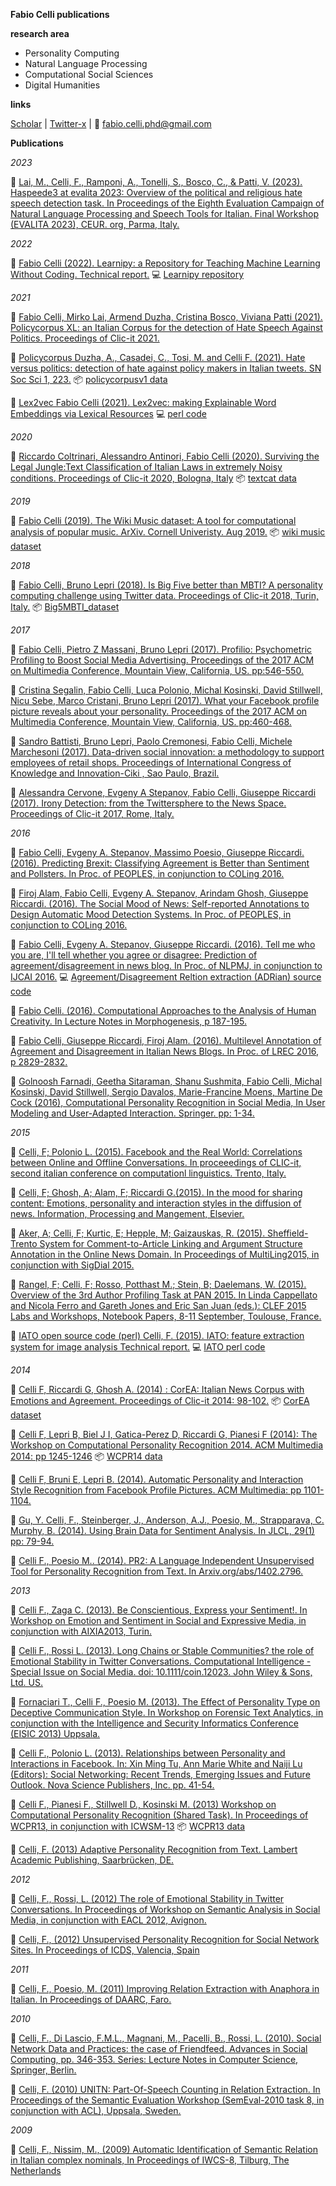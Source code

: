 **Fabio Celli publications**

**research area**
- Personality Computing
- Natural Language Processing
- Computational Social Sciences
- Digital Humanities

**links**

[Scholar](https://scholar.google.it/citations?user=ByZnr0sAAAAJ&hl=it) | [Twitter-x](https://twitter.com/facells) | 📧 fabio.celli.phd@gmail.com


**Publications**

*2023*

 📄 [Lai, M., Celli, F., Ramponi, A., Tonelli, S., Bosco, C., & Patti, V. (2023). Haspeede3 at evalita 2023: Overview of the political and religious hate speech detection task. In Proceedings of the Eighth Evaluation Campaign of Natural Language Processing and Speech Tools for Italian. Final Workshop (EVALITA 2023), CEUR. org, Parma, Italy.](https://github.com/facells/fabio-celli-publications/blob/main/docs/2023_lai-al_haspeede3@evalita.pdf)

*2022*

 📄 [Fabio Celli (2022). Learnipy: a Repository for Teaching Machine Learning Without Coding. Technical report.](https://github.com/facells/fabio-celli-publications/blob/main/docs/2022_learnipy_techreport.pdf) 💻 [Learnipy repository](https://github.com/facells/learnipy)

*2021*

 📄 [Fabio Celli, Mirko Lai, Armend Duzha, Cristina Bosco, Viviana Patti (2021). Policycorpus XL: an Italian Corpus for the detection of Hate Speech Against Politics. Proceedings of Clic-it 2021.](https://github.com/facells/publications/blob/main/docs/2021_policycorpusxl@clicit21.pdf)

 📄 [Policycorpus  Duzha, A., Casadei, C., Tosi, M. and Celli F. (2021). Hate versus politics: detection of hate against policy makers in Italian tweets. SN Soc Sci 1, 223.](https://github.com/facells/fabio-celli-publications/blob/main/docs/2021_duzha-al_hate-politics.pdf) 📦 [policycorpusv1 data](https://github.com/facells/fabio-celli-publications/blob/main/docs/policycorpus.zip)

 📄 [Lex2vec  Fabio Celli (2021). Lex2vec: making Explainable Word Embeddings via Lexical Resources](https://github.com/facells/fabio-celli-publications/blob/main/docs/2021_lex2vec.pdf) 💻 [perl code](https://github.com/facells/fabio-celli-publications/blob/main/docs/lex2vec.zip)

*2020*

 📄 [Riccardo Coltrinari, Alessandro Antinori, Fabio Celli (2020). Surviving the Legal Jungle:Text Classification of Italian Laws in extremely Noisy conditions. Proceedings of Clic-it 2020, Bologna, Italy](https://github.com/facells/fabio-celli-publications/blob/main/docs/2020_textCat@clicit20.pdf) 📦 [textcat data](https://github.com/facells/fabio-celli-publications/blob/main/docs/textcat_data.zip)

*2019*

 📄 [Fabio Celli (2019). The Wiki Music dataset: A tool for computational analysis of popular music. ArXiv. Cornell Univeristy. Aug 2019.](https://github.com/facells/fabio-celli-publications/blob/main/docs/2019_celli_musicdataset.pdf) 📦 [wiki music dataset](https://github.com/facells/fabio-celli-publications/blob/main/docs/wiki-music-dataset-v1.zip)

*2018*

 📄 [Fabio Celli, Bruno Lepri (2018). Is Big Five better than MBTI? A personality computing challenge using Twitter data. Proceedings of Clic-it 2018, Turin, Italy.](https://github.com/facells/fabio-celli-publications/blob/main/docs/2018_big5mbti_clicit18.pdf) 📦 [Big5MBTI_dataset ](https://github.com/facells/fabio-celli-publications/blob/main/docs/wiki-music-dataset-v1.zip)

*2017*

 📄 [Fabio Celli, Pietro Z Massani, Bruno Lepri (2017). Profilio: Psychometric Profiling to Boost Social Media Advertising. Proceedings of the 2017 ACM on Multimedia Conference, Mountain View, California, US. pp:546-550.](https://github.com/facells/fabio-celli-publications/blob/main/docs/2017-fc-al-profilio-paperACMMM17.pdf)
 
 📄 [Cristina Segalin, Fabio Celli, Luca Polonio, Michal Kosinski, David Stillwell, Nicu Sebe, Marco Cristani, Bruno Lepri (2017). What your Facebook profile picture reveals about your personality. Proceedings of the 2017 ACM on Multimedia Conference, Mountain View, California, US. pp:460-468.](2017-segalin-al_personality-facebook-pictures-ACMMM.pdf)
 
 📄 [Sandro Battisti, Bruno Lepri, Paolo Cremonesi, Fabio Celli, Michele Marchesoni (2017). Data-driven social innovation: a methodology to support employees of retail shops. Proceedings of International Congress of Knowledge and Innovation-Ciki , Sao Paulo, Brazil.](https://github.com/facells/fabio-celli-publications/blob/main/docs/2017-sb-al-sabre-ciki.pdf)
 
 📄 [Alessandra Cervone, Evgeny A Stepanov, Fabio Celli, Giuseppe Riccardi (2017). Irony Detection: from the Twittersphere to the News Space. Proceedings of Clic-it 2017, Rome, Italy.](https://github.com/facells/fabio-celli-publications/blob/main/docs/2017ac-al-IronyDetection@clicit.pdf)

*2016*

 📄 [Fabio Celli, Evgeny A. Stepanov, Massimo Poesio, Giuseppe Riccardi. (2016). Predicting Brexit: Classifying Agreement is Better than Sentiment and Pollsters. In Proc. of PEOPLES, in conjunction to COLing 2016.](https://github.com/facells/fabio-celli-publications/blob/main/docs/2016_brexit@peoples16.pdf)
 
 📄 [Firoj Alam, Fabio Celli, Evgeny A. Stepanov, Arindam Ghosh, Giuseppe Riccardi. (2016). The Social Mood of News: Self-reported Annotations to Design Automatic Mood Detection Systems. In Proc. of PEOPLES, in conjunction to COLing 2016.](https://github.com/facells/fabio-celli-publications/blob/main/docs/2016_social-mood-news@peoples16.pdf)
 
 📄 [Fabio Celli, Evgeny A. Stepanov, Giuseppe Riccardi. (2016). Tell me who you are, I'll tell whether you agree or disagree: Prediction of agreement/disagreement in news blog. In Proc. of NLPMJ, in conjunction to IJCAI 2016.](2016_fc-al_agree@NLPMJ.pdf) 💻 [Agreement/Disagreement Reltion extraction (ADRian) source code](https://github.com/facells/fabio-celli-publications/blob/main/docs/adrian1.zip)
 
 📄 [Fabio Celli. (2016). Computational Approaches to the Analysis of Human Creativity. In Lecture Notes in Morphogenesis, p 187-195.](2016_creativity@LNiM.pdf)
 
 📄 [Fabio Celli, Giuseppe Riccardi, Firoj Alam. (2016). Multilevel Annotation of Agreement and Disagreement in Italian News Blogs. In Proc. of LREC 2016, p 2829-2832.](https://github.com/facells/fabio-celli-publications/blob/main/docs/2016_celli-al_agree-disagree-multilevel.pdf) 
 
 📄 [Golnoosh Farnadi, Geetha Sitaraman, Shanu Sushmita, Fabio Celli, Michal Kosinski, David Stillwell, Sergio Davalos, Marie-Francine Moens, Martine De Cock (2016), Computational Personality Recognition in Social Media, In User Modeling and User-Adapted Interaction. Springer. pp: 1-34.](2016_farnadi-al_personality-social@UMUAI.pdf)

*2015*

 📄 [Celli, F; Polonio L. (2015). Facebook and the Real World: Correlations between Online and Offline Conversations. In proceeedings of CLIC-it, second italian conference on computationl linguistics. Trento, Italy.](https://github.com/facells/fabio-celli-publications/blob/main/docs/2015-fb-rw@clicit-cameraready.pdf)
 
 📄 [Celli, F; Ghosh, A; Alam, F; Riccardi G.(2015). In the mood for sharing content: Emotions, personality and interaction styles in the diffusion of news. Information, Processing and Mangement, Elsevier.](https://github.com/facells/fabio-celli-publications/blob/main/docs/2016_mood-diffusion@ipm.pdf)
 
 📄 [Aker, A; Celli, F; Kurtic, E; Hepple, M; Gaizauskas, R. (2015). Sheffield-Trento System for Comment-to-Article Linking and Argument Structure Annotation in the Online News Domain. In Proceedings of MultiLing2015, in conjunction with SigDial 2015.](https://github.com/facells/fabio-celli-publications/blob/main/docs/2015-trento-sheffield@multiling.pdf)
 
 📄 [Rangel, F; Celli, F; Rosso, Potthast M.; Stein, B; Daelemans, W. (2015). Overview of the 3rd Author Profiling Task at PAN 2015. In Linda Cappellato and Nicola Ferro and Gareth Jones and Eric San Juan (eds.): CLEF 2015 Labs and Workshops, Notebook Papers, 8-11 September, Toulouse, France.](2015-pan@clef.pdf)
 
 📄 [IATO open source code (perl)  Celli, F. (2015). IATO: feature extraction system for image analysis Technical report.](https://github.com/facells/fabio-celli-publications/blob/main/docs/2015-iato@techreport.pdf) 💻 [IATO perl code](https://github.com/facells/fabio-celli-publications/blob/main/docs/iato1.zip)

*2014*

 📄 [Celli F, Riccardi G, Ghosh A. (2014) : CorEA: Italian News Corpus with Emotions and Agreement. Proceedings of Clic-it 2014: 98-102.](https://github.com/facells/fabio-celli-publications/blob/main/docs/2014-corea@clicit.pdf) 📦 [CorEA dataset](https://github.com/facells/fabio-celli-publications/blob/main/docs/CorEA.v2-final.zip)
 
 📄 [Celli F, Lepri B, Biel J I, Gatica-Perez D, Riccardi G, Pianesi F (2014): The Workshop on Computational Personality Recognition 2014. ACM Multimedia 2014: pp 1245-1246](https://github.com/facells/fabio-celli-publications/blob/main/docs/2014_wcpr-celli.pdf) 📦 [WCPR14 data](wcpr14_data.zip)
 
 📄 [Celli F, Bruni E, Lepri B. (2014). Automatic Personality and Interaction Style Recognition from Facebook Profile Pictures. ACM Multimedia: pp 1101-1104.](https://github.com/facells/fabio-celli-publications/blob/main/docs/2014celli-al@acmmm.pdf)
 
 📄 [Gu, Y. Celli, F., Steinberger, J., Anderson, A.J., Poesio, M., Strapparava, C. Murphy, B. (2014). Using Brain Data for Sentiment Analysis. In JLCL, 29(1) pp: 79-94.](https://github.com/facells/fabio-celli-publications/blob/main/docs/2014yg-al_brainsent@jlcl.pdf)
 
 📄 [Celli F., Poesio M.. (2014). PR2: A Language Independent Unsupervised Tool for Personality Recognition from Text. In Arxiv.org/abs/1402.2796.](https://github.com/facells/fabio-celli-publications/blob/main/docs/2014_fc_pr2@arxiv.pdf)
 

*2013*

 📄 [Celli F., Zaga C. (2013). Be Conscientious, Express your Sentiment!. In Workshop on Emotion and Sentiment in Social and Expressive Media, in conjunction with AIXIA2013, Turin.](https://github.com/facells/fabio-celli-publications/blob/main/docs/2013-fc-cz-pers-sentiment@essem.pdf)
 
 📄 [Celli F., Rossi L. (2013). Long Chains or Stable Communities? the role of Emotional Stability in Twitter Conversations. Computational Intelligence - Special Issue on Social Media.  doi: 10.1111/coin.12023. John Wiley & Sons, Ltd. US.](https://github.com/facells/fabio-celli-publications/blob/main/docs/2013fc-lr-extended@ci.pdf)
 
 📄 [Fornaciari T., Celli F., Poesio M. (2013). The Effect of Personality Type on Deceptive Communication Style. In Workshop on Forensic Text Analytics, in conjunction with the Intelligence and Security Informatics Conference (EISIC 2013) Uppsala.](https://github.com/facells/fabio-celli-publications/blob/main/docs/2013-tf-al-decep@fortan.pdf)
 
 📄 [Celli F., Polonio L. (2013). Relationships between Personality and Interactions in Facebook. In: Xin Ming Tu, Ann Marie White and Naiji Lu (Editors): Social Networking: Recent Trends, Emerging Issues and Future Outlook. Nova Science Publishers, Inc. pp. 41-54.](https://github.com/facells/fabio-celli-publications/blob/main/docs/2013-fc-lp-pr-fb-@nova.pdf)
 
 📄 [Celli F., Pianesi F., Stillwell D., Kosinski M. (2013) Workshop on Computational Personality Recognition (Shared Task). In Proceedings of WCPR13, in conjunction with ICWSM-13](https://github.com/facells/fabio-celli-publications/blob/main/docs/2013_celli_wcpr13.pdf) 📦 [WCPR13 data](https://github.com/facells/fabio-celli-publications/blob/main/docs/wcpr13_myp_final-dist.zip)
 
 📘 [Celli, F. (2013) Adaptive Personality Recognition from Text. Lambert Academic Publishing, Saarbrücken, DE.](https://www.amazon.com/Adaptive-Personality-Recognition-Fabio-Celli/dp/365935404X)

*2012*

 📄 [Celli, F., Rossi, L. (2012) The role of Emotional Stability in Twitter Conversations. In Proceedings of Workshop on Semantic Analysis in Social Media, in conjunction with EACL 2012, Avignon.](https://github.com/facells/fabio-celli-publications/blob/main/docs/2012_fc-lr_twitter-emo.pdf)
 
 📄 [Celli, F., (2012) Unsupervised Personality Recognition for Social Network Sites. In Proceedings of ICDS, Valencia, Spain](https://github.com/facells/fabio-celli-publications/blob/main/docs/2012_celli_icds.pdf)

*2011*

 📄 [Celli, F., Poesio, M. (2011) Improving Relation Extraction with Anaphora in Italian. In Proceedings of DAARC, Faro.](https://github.com/facells/fabio-celli-publications/blob/main/docs/2011_fc-mp@daarc.pdf)

*2010*

 📄 [Celli, F., Di Lascio, F.M.L., Magnani, M., Pacelli, B., Rossi, L. (2010). Social Network Data and Practices: the case of Friendfeed. Advances in Social Computing, pp. 346-353. Series: Lecture Notes in Computer Science, Springer, Berlin.](https://github.com/facells/fabio-celli-publications/blob/main/docs/2010_fc-al_sigsna_sbp.pdf)
 
 📄 [Celli, F. (2010) UNITN: Part-Of-Speech Counting in Relation Extraction. In Proceedings of the Semantic Evaluation Workshop (SemEval-2010 task 8, in conjunction with ACL), Uppsala, Sweden.](https://github.com/facells/fabio-celli-publications/blob/main/docs/2010_fc_semeval8.pdf)

*2009*

 📄 [Celli, F., Nissim, M., (2009) Automatic Identification of Semantic Relation in Italian complex nominals, In Proceedings of IWCS-8, Tilburg, The Netherlands](https://github.com/facells/fabio-celli-publications/blob/main/docs/2009_fc-mn-r-cn_iwcs.pdf)


<!---
facells/facells is a ✨ special ✨ repository because its `README.md` (this file) appears on your GitHub profile.
You can click the Preview link to take a look at your changes.
--->
